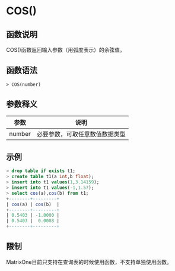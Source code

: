 # **COS()**

## **函数说明**

COS()函数返回输入参数（用弧度表示）的余弦值。


## **函数语法**

```
> COS(number)
```
## **参数释义**
|  参数   | 说明  |
|  ----  | ----  |
| number | 必要参数，可取任意数值数据类型 |



## **示例**

```sql
> drop table if exists t1;
> create table t1(a int,b float);
> insert into t1 values(1,3.14159);
> insert into t1 values(-1,1.57);
> select cos(a),cos(b) from t1;
+--------+---------+
| cos(a) | cos(b)  |
+--------+---------+
| 0.5403 | -1.0000 |
| 0.5403 |  0.0008 |
+--------+---------+
```

## **限制**
MatrixOne目前只支持在查询表的时候使用函数，不支持单独使用函数。